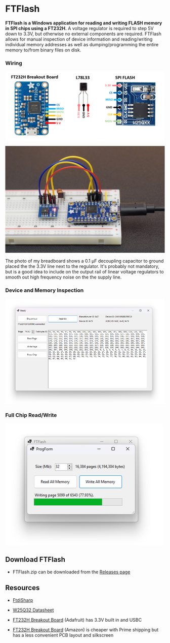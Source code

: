 # FTFlash

**FTFlash is a Windows application for reading and writing FLASH memory in SPI chips using a FT232H.** A voltage regulator is required to step 5V down to 3.3V, but otherwise no external components are required. FTFlash allows for manual inspection of device information and reading/writing individual memory addresses as well as dumping/programming the entire memory to/from binary files on disk.

### Wiring

![](dev/wiring/wiring.png)

![](dev/wiring/breadboard.jpg)

The photo of my breadboard shows a 0.1 µF decoupling capacitor to ground placed the the 3.3V line next to the regulator. It's probably not mandatory, but is a good idea to include on the output rail of linear voltage regulators to smooth out high frequency noise on the the supply line.

### Device and Memory Inspection

![](dev/screenshot.png)

### Full Chip Read/Write

![](dev/screenshot2.png)

## Download FTFlash

* FTFlash.zip can be downloaded from the [Releases page](https://github.com/swharden/FTFlash/releases/)

## Resources

* [FtdiSharp](https://github.com/swharden/FtdiSharp)

* [W25Q32 Datasheet](https://www.elinux.org/images/f/f5/Winbond-w25q32.pdf)

* [FT232H Breakout Board](https://www.adafruit.com/product/2264) (Adafruit) has 3.3V built in and USBC

* [FT232H Breakout Board](https://www.amazon.com/dp/B09KGT5TGJ/) (Amazon) is cheaper with Prime shipping but has a less convenient PCB layout and silkscreen